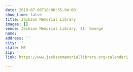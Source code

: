 ```yaml
---
date: 2019-07-06T18:00:55-04:00
show_time: false
title: Jackson Memorial Library
images: []
venue: Jackson Memorial Library, St. George
name: 
address: ''
city: ''
state: ME
zip: ''
link: https://www.jacksonmemoriallibrary.org/calendar1

---
```

